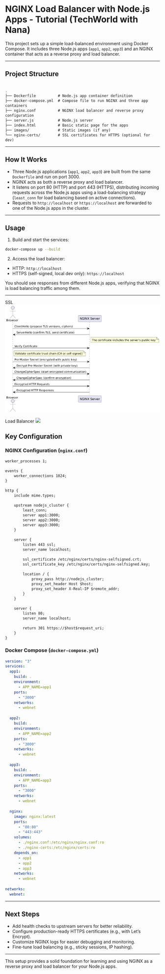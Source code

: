 # NGINX Load Balancer with Node.js Apps - Tutorial (TechWorld with Nana)

This project sets up a simple load-balanced environment using Docker Compose. It includes three Node.js apps (`app1`, `app2`, `app3`) and an NGINX container that acts as a reverse proxy and load balancer.

---

## Project Structure

```

.
├── Dockerfile          # Node.js app container definition
├── docker-compose.yml  # Compose file to run NGINX and three app containers
├── nginx.conf          # NGINX load balancer and reverse proxy configuration
├── server.js           # Node.js server
├── index.html          # Basic static page for the apps
├── images/             # Static images (if any)
└── nginx-certs/        # SSL certificates for HTTPS (optional for dev)

```

---

## How It Works

- Three Node.js applications (`app1`, `app2`, `app3`) are built from the same `Dockerfile` and run on port 3000.
- NGINX acts as both a reverse proxy and load balancer.
- It listens on port 80 (HTTP) and port 443 (HTTPS), distributing incoming requests across the Node.js apps using a load-balancing strategy (`least_conn` for load balancing based on active connections).
- Requests to `http://localhost` or `https://localhost` are forwarded to one of the Node.js apps in the cluster.

---

## Usage

1. Build and start the services:

```bash
docker-compose up --build
```

2. Access the load balancer:

- HTTP: `http://localhost`
- HTTPS (self-signed, local dev only): `https://localhost`

You should see responses from different Node.js apps, verifying that NGINX is load balancing traffic among them.

---

SSL
![](./img/ssl.png)

Load Balancer
![](./img/load-balancer.png.png)

## Key Configuration

### NGINX Configuration (`nginx.conf`)

```nginx
worker_processes 1;

events {
    worker_connections 1024;
}

http {
    include mime.types;

    upstream nodejs_cluster {
        least_conn;
        server app1:3000;
        server app2:3000;
        server app3:3000;
    }

    server {
        listen 443 ssl;
        server_name localhost;

        ssl_certificate /etc/nginx/certs/nginx-selfsigned.crt;
        ssl_certificate_key /etc/nginx/certs/nginx-selfsigned.key;

        location / {
            proxy_pass http://nodejs_cluster;
            proxy_set_header Host $host;
            proxy_set_header X-Real-IP $remote_addr;
        }
    }

    server {
        listen 80;
        server_name localhost;

        return 301 https://$host$request_uri;
    }
}
```

### Docker Compose (`docker-compose.yml`)

```yaml
version: "3"
services:
  app1:
    build: .
    environment:
      - APP_NAME=app1
    ports:
      - "3000"
    networks:
      - webnet

  app2:
    build: .
    environment:
      - APP_NAME=app2
    ports:
      - "3000"
    networks:
      - webnet

  app3:
    build: .
    environment:
      - APP_NAME=app3
    ports:
      - "3000"
    networks:
      - webnet

  nginx:
    image: nginx:latest
    ports:
      - "80:80"
      - "443:443"
    volumes:
      - ./nginx.conf:/etc/nginx/nginx.conf:ro
      - ./nginx-certs:/etc/nginx/certs:ro
    depends_on:
      - app1
      - app2
      - app3
    networks:
      - webnet

networks:
  webnet:
```

---

## Next Steps

- Add health checks to upstream servers for better reliability.
- Configure production-ready HTTPS certificates (e.g., with Let’s Encrypt).
- Customize NGINX logs for easier debugging and monitoring.
- Fine-tune load balancing (e.g., sticky sessions, IP hashing).

---

This setup provides a solid foundation for learning and using NGINX as a reverse proxy and load balancer for your Node.js apps.
